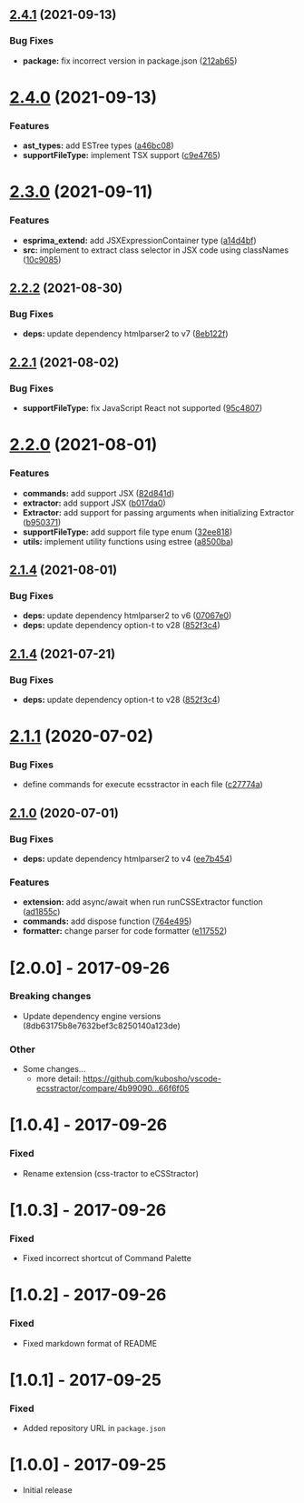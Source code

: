 ## [2.4.1](https://github.com/kubosho/vscode-ecsstractor/compare/v2.4.0...v2.4.1) (2021-09-13)


### Bug Fixes

* **package:** fix incorrect version in package.json ([212ab65](https://github.com/kubosho/vscode-ecsstractor/commit/212ab650fcda5e9f3f54ee16cc4da0c3466a02b7))

# [2.4.0](https://github.com/kubosho/vscode-ecsstractor/compare/v2.3.0...v2.4.0) (2021-09-13)


### Features

* **ast_types:** add ESTree types ([a46bc08](https://github.com/kubosho/vscode-ecsstractor/commit/a46bc085b2c10b38b24ff061546bf4f134c471d3))
* **supportFileType:** implement TSX support ([c9e4765](https://github.com/kubosho/vscode-ecsstractor/commit/c9e4765a083d2e16368dab5e4a33eebe32298177))

# [2.3.0](https://github.com/kubosho/vscode-ecsstractor/compare/v2.2.2...v2.3.0) (2021-09-11)


### Features

* **esprima_extend:** add JSXExpressionContainer type ([a14d4bf](https://github.com/kubosho/vscode-ecsstractor/commit/a14d4bf3e8be3156f14a9314b349e7837ce9fb9c))
* **src:** implement to extract class selector in JSX code using classNames ([10c9085](https://github.com/kubosho/vscode-ecsstractor/commit/10c90856dcec2126bfcfab7b7a3a388c77182f54))

## [2.2.2](https://github.com/kubosho/vscode-ecsstractor/compare/v2.2.1...v2.2.2) (2021-08-30)


### Bug Fixes

* **deps:** update dependency htmlparser2 to v7 ([8eb122f](https://github.com/kubosho/vscode-ecsstractor/commit/8eb122f7eedf7ded73418823a77abbb2e62ed6e3))

## [2.2.1](https://github.com/kubosho/vscode-ecsstractor/compare/v2.2.0...v2.2.1) (2021-08-02)


### Bug Fixes

* **supportFileType:** fix JavaScript React not supported ([95c4807](https://github.com/kubosho/vscode-ecsstractor/commit/95c4807ab2ed1b89376a58bec3fdd5b3d84f4712))

# [2.2.0](https://github.com/kubosho/vscode-ecsstractor/compare/v2.1.4...v2.2.0) (2021-08-01)


### Features

* **commands:** add support JSX ([82d841d](https://github.com/kubosho/vscode-ecsstractor/commit/82d841dc3d9d0280ada6272dc6c01aed3dacd8eb))
* **extractor:** add support JSX ([b017da0](https://github.com/kubosho/vscode-ecsstractor/commit/b017da0ac745e322d338dcaabc2d05bc38b94a57))
* **Extractor:** add support for passing arguments when initializing Extractor ([b950371](https://github.com/kubosho/vscode-ecsstractor/commit/b9503714eb650b39c2df2c7bb1bd0481f3e98fcc))
* **supportFileType:** add support file type enum ([32ee818](https://github.com/kubosho/vscode-ecsstractor/commit/32ee818e3e0e45eb089b8f75dd1778d76ec1162d))
* **utils:** implement utility functions using estree ([a8500ba](https://github.com/kubosho/vscode-ecsstractor/commit/a8500bab2430cace92b36d72734d0c40583d6b7e))

## [2.1.4](https://github.com/kubosho/vscode-ecsstractor/compare/v2.1.3...v2.1.4) (2021-08-01)


### Bug Fixes

* **deps:** update dependency htmlparser2 to v6 ([07067e0](https://github.com/kubosho/vscode-ecsstractor/commit/07067e0f50698ef3301da521330aab676d04a39f))
* **deps:** update dependency option-t to v28 ([852f3c4](https://github.com/kubosho/vscode-ecsstractor/commit/852f3c49b56868b57e7669e522d8f1985ead787a))

## [2.1.4](https://github.com/kubosho/vscode-ecsstractor/compare/v2.1.3...v2.1.4) (2021-07-21)


### Bug Fixes

* **deps:** update dependency option-t to v28 ([852f3c4](https://github.com/kubosho/vscode-ecsstractor/commit/852f3c49b56868b57e7669e522d8f1985ead787a))

# [2.1.1](https://github.com/kubosho/vscode-ecsstractor/compare/v2.1.0...v2.1.1) (2020-07-02)

### Bug Fixes

-   define commands for execute ecsstractor in each file ([c27774a](https://github.com/kubosho/vscode-ecsstractor/commit/c27774a158386c60a776501c491388d9b3b58c73))

## [2.1.0](https://github.com/kubosho/vscode-ecsstractor/compare/v2.0.0...v2.1.0) (2020-07-01)

### Bug Fixes

-   **deps:** update dependency htmlparser2 to v4 ([ee7b454](https://github.com/kubosho/vscode-ecsstractor/commit/ee7b454c05b9ce8c84d613c4b9016354972f60b7))

### Features

-   **extension:** add async/await when run runCSSExtractor function ([ad1855c](https://github.com/kubosho/vscode-ecsstractor/commit/ad1855ccf921d54fede73fc625fd970810e49422))
-   **commands:** add dispose function ([764e495](https://github.com/kubosho/vscode-ecsstractor/commit/764e49558a765f9adcefc2ca3dd9adc0769d4fb4))
-   **formatter:** change parser for code formatter ([e117552](https://github.com/kubosho/vscode-ecsstractor/commit/e117552a104fde3988611bae3bbc171f250105a8))

# [2.0.0] - 2017-09-26

### Breaking changes

-   Update dependency engine versions (8db63175b8e7632bef3c8250140a123de)

### Other

-   Some changes...
    -   more detail: https://github.com/kubosho/vscode-ecsstractor/compare/4b99090...66f6f05

# [1.0.4] - 2017-09-26

### Fixed

-   Rename extension (css-tractor to eCSStractor)

# [1.0.3] - 2017-09-26

### Fixed

-   Fixed incorrect shortcut of Command Palette

# [1.0.2] - 2017-09-26

### Fixed

-   Fixed markdown format of README

# [1.0.1] - 2017-09-25

### Fixed

-   Added repository URL in `package.json`

# [1.0.0] - 2017-09-25

-   Initial release
